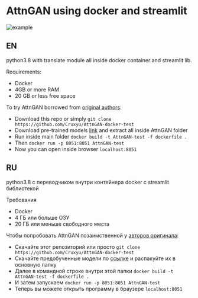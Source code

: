 # AttnGAN using docker and streamlit

![example](https://disk.yandex.ru/i/9w1QAOYZuLoOQg)

## EN

python3.8 with translate module all inside docker container and streamlit lib.

Requirements:

- Docker
- 4GB or more RAM
- 20 GB or less free space 

To try AttnGAN borrowed from [original authors](https://github.com/taoxugit/AttnGAN):

- Download this repo or simply `git clone https://github.com/Cruxyu/AttnGAN-docker-test`
- Download pre-trained models [link](https://disk.yandex.ru/d/QEZO4mNo2pvTEw?w=1) and extract all inside AttnGAN folder
- Run inside main folder `docker build -t AttnGAN-test -f dockerfile .`
- Then `docker run -p 8051:8051 AttnGAN-test`
- Now you can open inside browser `localhost:8051`

## RU

python3.8 с переводчиком внутри контейнера docker с streamlit библиотекой

Требования

- Docker
- 4 ГБ или больше ОЗУ
- 20 ГБ или меньше свободного места

Чтобы попробовать AttnGAN позаимственной у [авторов оригинала](https://github.com/taoxugit/AttnGAN):

- Скачайте этот репозиторий или просто `git clone https://github.com/Cruxyu/AttnGAN-docker-test`
- Скачайте предобученные модели по [ссылке](https://disk.yandex.ru/d/QEZO4mNo2pvTEw?w=1) и распакуйте их в основную папку
- Далее в командной строке внутри этой папки `docker build -t AttnGAN-test -f dockerfile .` 
- И затем запускаем  `docker run -p 8051:8051 AttnGAN-test`
- Теперь вы можете открыть программу в браузере `localhost:8051`
